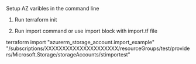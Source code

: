 
Setup AZ varibles in the command line

1. Run terraform init

2. Run import command or use import block with import.tf file

terraform import "azurerm_storage_account.import_example" "/subscriptions/XXXXXXXXXXXXXXXXXXXXX/resourceGroups/test/providers/Microsoft.Storage/storageAccounts/stimportest"